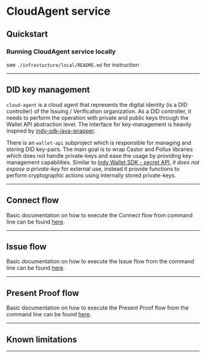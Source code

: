 # CloudAgent service

## Quickstart

### Running CloudAgent service locally

see `./infrastucture/local/README.md` for instruction

---

## DID key management

`cloud-agent` is a cloud agent that represents the digital identity (is a DID controller)
of the Issuing / Verification organization. As a DID controller, it needs to perform
the operation with private and public keys through the Wallet API abstraction level.
The interface for key-management is heavily inspired by
[indy-sdk-java-wrapper](https://github.com/hyperledger/indy-sdk/tree/main/wrappers/java).

There is an `wallet-api` subproject which is responsible for managing and storing DID key-pairs.
The main goal is to wrap Castor and Pollux libraries which does not handle private-keys
and ease the usage by providing key-management capabilities.
Similar to [Indy Wallet SDK - secret API](https://github.com/hyperledger/indy-sdk/tree/main/docs/design/003-wallet-storage#secrets-api),
*it does not expose a private-key* for external use, instead it provide functions to perform cryptographic actions using internally stored private-keys.

---
## Connect flow
Basic documentation on how to execute the Connect flow from command line can be found [here](./connect.md).

---
## Issue flow
Basic documentation on how to execute the Issue flow from the command line can be found [here](./issue.md).

---
## Present Proof flow
Basic documentation on how to execute the Present Proof flow from the command line can be found [here](./present-proof.md).


---
## Known limitations

---
